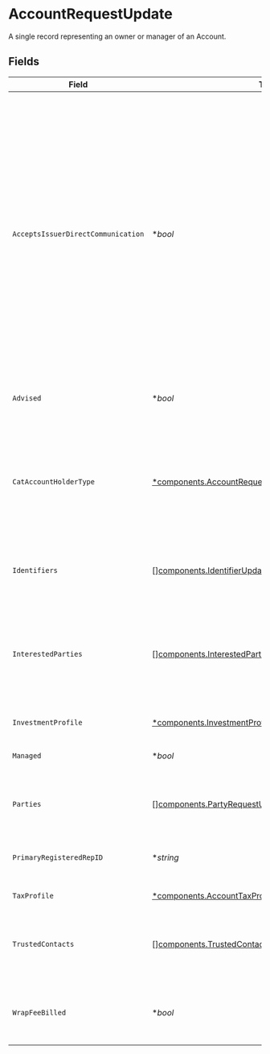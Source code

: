 # AccountRequestUpdate

A single record representing an owner or manager of an Account.


## Fields

| Field                                                                                                                                                                                                                                                                                                                   | Type                                                                                                                                                                                                                                                                                                                    | Required                                                                                                                                                                                                                                                                                                                | Description                                                                                                                                                                                                                                                                                                             | Example                                                                                                                                                                                                                                                                                                                 |
| ----------------------------------------------------------------------------------------------------------------------------------------------------------------------------------------------------------------------------------------------------------------------------------------------------------------------- | ----------------------------------------------------------------------------------------------------------------------------------------------------------------------------------------------------------------------------------------------------------------------------------------------------------------------- | ----------------------------------------------------------------------------------------------------------------------------------------------------------------------------------------------------------------------------------------------------------------------------------------------------------------------- | ----------------------------------------------------------------------------------------------------------------------------------------------------------------------------------------------------------------------------------------------------------------------------------------------------------------------- | ----------------------------------------------------------------------------------------------------------------------------------------------------------------------------------------------------------------------------------------------------------------------------------------------------------------------- |
| `AcceptsIssuerDirectCommunication`                                                                                                                                                                                                                                                                                      | **bool*                                                                                                                                                                                                                                                                                                                 | :heavy_minus_sign:                                                                                                                                                                                                                                                                                                      | Indicates if the issuer of a security held by the account is permitted to communicate directly with the shareholder versus through the brokerage firm; This can include sending proxy statements, annual reports, and other important information directly to the shareholder's address on file with the brokerage firm | false                                                                                                                                                                                                                                                                                                                   |
| `Advised`                                                                                                                                                                                                                                                                                                               | **bool*                                                                                                                                                                                                                                                                                                                 | :heavy_minus_sign:                                                                                                                                                                                                                                                                                                      | A boolean to indicate if an account is advised                                                                                                                                                                                                                                                                          | true                                                                                                                                                                                                                                                                                                                    |
| `CatAccountHolderType`                                                                                                                                                                                                                                                                                                  | [*components.AccountRequestUpdateCatAccountHolderType](../../models/components/accountrequestupdatecataccountholdertype.md)                                                                                                                                                                                             | :heavy_minus_sign:                                                                                                                                                                                                                                                                                                      | The FINRA CAT classification for the Account Holder; Is set automatically based on attributes of the owners and account type                                                                                                                                                                                            | I_INDIVIDUAL                                                                                                                                                                                                                                                                                                            |
| `Identifiers`                                                                                                                                                                                                                                                                                                           | [][components.IdentifierUpdate](../../models/components/identifierupdate.md)                                                                                                                                                                                                                                            | :heavy_minus_sign:                                                                                                                                                                                                                                                                                                      | A list of identifiers associated with the account                                                                                                                                                                                                                                                                       |                                                                                                                                                                                                                                                                                                                         |
| `InterestedParties`                                                                                                                                                                                                                                                                                                     | [][components.InterestedPartyUpdate](../../models/components/interestedpartyupdate.md)                                                                                                                                                                                                                                  | :heavy_minus_sign:                                                                                                                                                                                                                                                                                                      | A list of natural persons indicated to receive selected account documents such as account statements                                                                                                                                                                                                                    |                                                                                                                                                                                                                                                                                                                         |
| `InvestmentProfile`                                                                                                                                                                                                                                                                                                     | [*components.InvestmentProfileUpdate](../../models/components/investmentprofileupdate.md)                                                                                                                                                                                                                               | :heavy_minus_sign:                                                                                                                                                                                                                                                                                                      | Investor profile.                                                                                                                                                                                                                                                                                                       |                                                                                                                                                                                                                                                                                                                         |
| `Managed`                                                                                                                                                                                                                                                                                                               | **bool*                                                                                                                                                                                                                                                                                                                 | :heavy_minus_sign:                                                                                                                                                                                                                                                                                                      | A boolean to indicate if an account is managed                                                                                                                                                                                                                                                                          | true                                                                                                                                                                                                                                                                                                                    |
| `Parties`                                                                                                                                                                                                                                                                                                               | [][components.PartyRequestUpdate](../../models/components/partyrequestupdate.md)                                                                                                                                                                                                                                        | :heavy_minus_sign:                                                                                                                                                                                                                                                                                                      | Parties associated with the account (e.g. custodian).                                                                                                                                                                                                                                                                   |                                                                                                                                                                                                                                                                                                                         |
| `PrimaryRegisteredRepID`                                                                                                                                                                                                                                                                                                | **string*                                                                                                                                                                                                                                                                                                               | :heavy_minus_sign:                                                                                                                                                                                                                                                                                                      | The primary registered representative for the account                                                                                                                                                                                                                                                                   | 01HB7N66WW02WG3B6B9W29K0HF                                                                                                                                                                                                                                                                                              |
| `TaxProfile`                                                                                                                                                                                                                                                                                                            | [*components.AccountTaxProfileUpdate](../../models/components/accounttaxprofileupdate.md)                                                                                                                                                                                                                               | :heavy_minus_sign:                                                                                                                                                                                                                                                                                                      | The account tax profile.                                                                                                                                                                                                                                                                                                |                                                                                                                                                                                                                                                                                                                         |
| `TrustedContacts`                                                                                                                                                                                                                                                                                                       | [][components.TrustedContactUpdate](../../models/components/trustedcontactupdate.md)                                                                                                                                                                                                                                    | :heavy_minus_sign:                                                                                                                                                                                                                                                                                                      | A list of persons designated to verify the well being of the account holder.                                                                                                                                                                                                                                            |                                                                                                                                                                                                                                                                                                                         |
| `WrapFeeBilled`                                                                                                                                                                                                                                                                                                         | **bool*                                                                                                                                                                                                                                                                                                                 | :heavy_minus_sign:                                                                                                                                                                                                                                                                                                      | A boolean to indicate if an account is a wrap brokerage account                                                                                                                                                                                                                                                         | true                                                                                                                                                                                                                                                                                                                    |